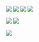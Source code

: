 <img src="https://img.shields.io/badge/python-3776AB?style=flat-square&logo=python&logoColor=white"/> <img src="https://img.shields.io/badge/c-A8B9CC?style=flat-square&logo=c&logoColor=white"/> <img src="https://img.shields.io/badge/c++-00599C?style=flat-square&logo=cplusplus&logoColor=white"/> <img src="https://img.shields.io/badge/sagemath-3333FF?style=flat-square&logo=sagemath&logoColor=white"/>

<img src="https://img.shields.io/badge/visual%20studio%20code-%23007ACC.svg?&style=for-the-badge&logo=visual%20studio%20code&logoColor=white" /> <img src="https://img.shields.io/badge/pycharm-000000?style=flat-square&logo=pycharm&logoColor=white"/>

<img src="https://img.shields.io/badge/ubuntu-E95420.svg?&style=for-the-badge&logo=ubuntu&logoColor=white" />
